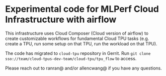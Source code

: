 # Experimental code for MLPerf Cloud Infrastructure with airflow
This infrastructure uses Cloud Composer (Cloud version of airflow) to create
customizable workflows for fundamental Cloud TPU tasks (e.g. create a TPU,
run some setup on that TPU, run the workload on that TPU).


The code has migrated to `cloud-tpu` repository in Gerrit.
Run `git clone sso://team/cloud-tpus-dev-team/cloud-tpu/tpu_flow` to access.

Please reach out to ranran@ and/or allencwang@ if you have any questions.
